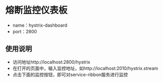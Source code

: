 # 熔断监控仪表板
- name：hystrix-dashboard
- port：2800
## 使用说明
- 访问地址http://localhost:2800/hystrix
- 在打开的页面中，输入监控地址，如http://localhost:2010/hystrix.stream 
- 点击下面的监控按钮，即可对service-ribbon服务进行监控